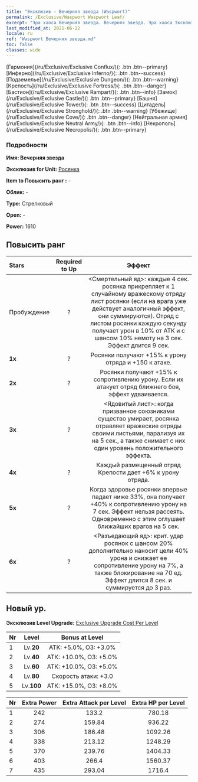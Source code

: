 ```yaml
---
title: "Эксклюзив - Вечерняя звезда (Waspwort)"
permalink: /Exclusive/Waspwort Waspwort Leaf/
excerpt: "Эра хаоса Вечерняя звезда. Вечерняя звезда. Эра хаоса Эксклюзив Вечерняя звезда. Росянка Эксклюзив."
last_modified_at: 2021-06-22
locale: ru
ref: "Waspwort Вечерняя звезда.md"
toc: false
classes: wide
---
```

 [Гармония](/ru/Exclusive/Exclusive Conflux/){: .btn .btn--primary} [Инферно](/ru/Exclusive/Exclusive Inferno/){: .btn .btn--success} [Подземелье](/ru/Exclusive/Exclusive Dungeon/){: .btn .btn--warning} [Крепость](/ru/Exclusive/Exclusive Fortress/){: .btn .btn--danger} [Бастион](/ru/Exclusive/Exclusive Rampart/){: .btn .btn--info} [Замок](/ru/Exclusive/Exclusive Castle/){: .btn .btn--primary} [Башня](/ru/Exclusive/Exclusive Tower/){: .btn .btn--success} [Цитадель](/ru/Exclusive/Exclusive Stronghold/){: .btn .btn--warning} [Убежище](/ru/Exclusive/Exclusive Cove/){: .btn .btn--danger} [Нейтральная армия](/ru/Exclusive/Exclusive Neutral Army/){: .btn .btn--info} [Некрополь](/ru/Exclusive/Exclusive Necropolis/){: .btn .btn--primary} 

### Подробности
 **Имя: Вечерняя звезда** 

 **Эксклюзив for Unit:** [Росянка](/ru/units/Waspwort/) 

 **Item to Повысить ранг :** -

 **Облик:** -

 **Type:** Стрелковый

 **Open:** -

 **Power:** 1610

## Повысить ранг 

  |     Stars    |  Required to Up | Эффект |
  |:-------------|:---------------:|:---------------:|
  |  Пробуждение  | ? | <Смертельный яд>: каждые 4 сек. росянка прикрепляет к 1 случайному вражескому отряду лист росянки (если на врага уже действует аналогичный эффект, они суммируются). Отряд с листом росянки каждую секунду получает урон в 10% от АТК и с шансом 10% немоту на 3 сек. Эффект длится 9 сек. |
  | **1x** <i class="fas fa-star"/> | ? | Росянки получают +15% к урону отряда и +150 к атаке. |
  | **2x** <i class="fas fa-star"/> | ? | Росянки получают +15% к сопротивлению урону. Если их атакует отряд ближнего боя, эффект удваивается. |
  | **3x** <i class="fas fa-star"/> | ? | <Ядовитый лист>: когда призванное союзниками существо умирает, росянка отравляет вражеские отряды своими листьями, парализуя их на 5 сек., а также снимает с них один уровень положительного эффекта. |
  | **4x** <i class="fas fa-star"/> | ? | Каждый размещенный отряд Крепости дает +6% к урону отряда. |
  | **5x** <i class="fas fa-star"/> | ? | Когда здоровье росянки впервые падает ниже 33%, она получает +40% к сопротивлению урону на 7 сек. Эффект нельзя рассеять. Одновременно с этим оглушает ближайших врагов на 5 сек. |
  | **6x** <i class="fas fa-star"/> | ? | <Разъедающий яд>: крит. удар росянок с шансом 20% дополнительно наносит цели 40% урона и снижает ее сопротивление урону на 7%, а также блокирование на 70 ед. Эффект длится 8 сек. и суммируется до 3 раз. |


## Новый ур.
 **Эксклюзив Level Upgrade:** [Exclusive Upgrade Cost Per Level](/Exclusive/ExclusiveUpgradeCostPerLevel/)

  |  Nr  |   Level  | Bonus at Level |
  |:-----|:--------:|:--------------:|
  | 1 | Lv.**20** | АТК: +5.0%, ОЗ: +3.0% |
  | 2 | Lv.**40** | АТК: +10.0%, ОЗ: +5.0% |
  | 3 | Lv.**60** | АТК: +10.0%, ОЗ: +5.0% |
  | 4 | Lv.**80** | Скорость атаки: +3.0 |
  | 5 | Lv.**100** | АТК: +15.0%, ОЗ: +8.0% |


  |  Nr  |  Extra Power | Extra Attack per Level | Extra HP per Level |
  |:-----|:--------:|:--------:|:--------:|
  | 1 | 242 | 133.2 | 780.18 |
  | 2 | 274 | 159.84 | 936.22 |
  | 3 | 306 | 186.48 | 1092.26 |
  | 4 | 338 | 213.12 | 1248.29 |
  | 5 | 370 | 239.76 | 1404.33 |
  | 6 | 403 | 266.4 | 1560.37 |
  | 7 | 435 | 293.04 | 1716.4 |



